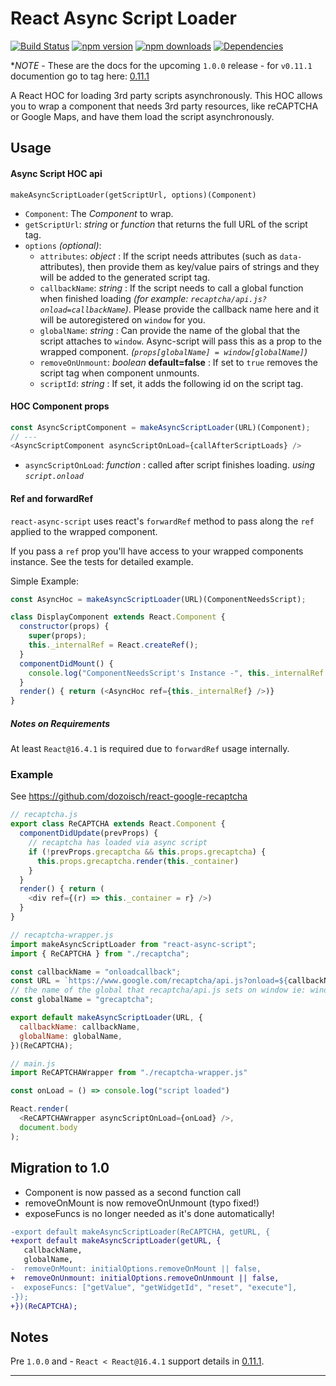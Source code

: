 # React Async Script Loader

[![Build Status][travis.img]][travis.url] [![npm version][npm.img]][npm.url] [![npm downloads][npm.dl.img]][npm.dl.url] [![Dependencies][deps.img]][deps.url]

**NOTE* - These are the docs for the upcoming `1.0.0` release - for `v0.11.1` documention go to tag here: [0.11.1](https://github.com/dozoisch/react-async-script/tree/v0.11.1)

A React HOC for loading 3rd party scripts asynchronously. This HOC allows you to wrap a component that needs 3rd party resources, like reCAPTCHA or Google Maps, and have them load the script asynchronously.

## Usage

#### Async Script HOC api

`makeAsyncScriptLoader(getScriptUrl, options)(Component)`

- `Component`: The *Component* to wrap.
- `getScriptUrl`: *string* or *function* that returns the full URL of the script tag.
- `options` *(optional)*:
    - `attributes`: *object* : If the script needs attributes (such as `data-` attributes), then provide them as key/value pairs of strings and they will be added to the generated script tag.
    - `callbackName`: *string* : If the script needs to call a global function when finished loading *(for example: `recaptcha/api.js?onload=callbackName`)*. Please provide the callback name here and it will be autoregistered on `window` for you.
    - `globalName`: *string* : Can provide the name of the global that the script attaches to `window`. Async-script will pass this as a prop to the wrapped component. *(`props[globalName] = window[globalName]`)*
    - `removeOnUnmount`: *boolean* **default=false** : If set to `true` removes the script tag when component unmounts.
    - `scriptId`: *string* : If set, it adds the following id on the script tag.

#### HOC Component props
```js
const AsyncScriptComponent = makeAsyncScriptLoader(URL)(Component);
// ---
<AsyncScriptComponent asyncScriptOnLoad={callAfterScriptLoads} />
```
- `asyncScriptOnLoad`: *function* : called after script finishes loading. *using `script.onload`*


#### Ref and forwardRef

`react-async-script` uses react's `forwardRef` method to pass along the `ref` applied to the wrapped component.

If you pass a `ref` prop you'll have access to your wrapped components instance. See the tests for detailed example.

Simple Example:
```js
const AsyncHoc = makeAsyncScriptLoader(URL)(ComponentNeedsScript);

class DisplayComponent extends React.Component {
  constructor(props) {
    super(props);
    this._internalRef = React.createRef();
  }
  componentDidMount() {
    console.log("ComponentNeedsScript's Instance -", this._internalRef.current);
  }
  render() { return (<AsyncHoc ref={this._internalRef} />)}
}
```

##### Notes on Requirements

At least `React@16.4.1` is required due to `forwardRef` usage internally.


### Example

See https://github.com/dozoisch/react-google-recaptcha

```js
// recaptcha.js
export class ReCAPTCHA extends React.Component {
  componentDidUpdate(prevProps) {
    // recaptcha has loaded via async script
    if (!prevProps.grecaptcha && this.props.grecaptcha) {
      this.props.grecaptcha.render(this._container)
    }
  }
  render() { return (
    <div ref={(r) => this._container = r} />)
  }
}

// recaptcha-wrapper.js
import makeAsyncScriptLoader from "react-async-script";
import { ReCAPTCHA } from "./recaptcha";

const callbackName = "onloadcallback";
const URL = `https://www.google.com/recaptcha/api.js?onload=${callbackName}&render=explicit`;
// the name of the global that recaptcha/api.js sets on window ie: window.grecaptcha
const globalName = "grecaptcha";

export default makeAsyncScriptLoader(URL, {
  callbackName: callbackName,
  globalName: globalName,
})(ReCAPTCHA);

// main.js
import ReCAPTCHAWrapper from "./recaptcha-wrapper.js"

const onLoad = () => console.log("script loaded")

React.render(
  <ReCAPTCHAWrapper asyncScriptOnLoad={onLoad} />,
  document.body
);
```

## Migration to 1.0

- Component is now passed as a second function call
- removeOnMount is now removeOnUnmount (typo fixed!)
- exposeFuncs is no longer needed as it's done automatically!

```diff
-export default makeAsyncScriptLoader(ReCAPTCHA, getURL, {
+export default makeAsyncScriptLoader(getURL, {
   callbackName,
   globalName,
-  removeOnMount: initialOptions.removeOnMount || false,
+  removeOnUnmount: initialOptions.removeOnUnmount || false,
-  exposeFuncs: ["getValue", "getWidgetId", "reset", "execute"],
-});
+})(ReCAPTCHA);
```


## Notes

Pre `1.0.0` and - `React < React@16.4.1` support details in [0.11.1](https://github.com/dozoisch/react-async-script/tree/v0.11.1).

---

[travis.img]: https://travis-ci.org/dozoisch/react-async-script.svg?branch=master
[travis.url]: https://travis-ci.org/dozoisch/react-async-script
[npm.img]: https://badge.fury.io/js/react-async-script.svg
[npm.url]: http://badge.fury.io/js/react-async-script
[npm.dl.img]: https://img.shields.io/npm/dm/react-async-script.svg
[npm.dl.url]: https://www.npmjs.com/package/react-async-script
[deps.img]: https://david-dm.org/dozoisch/react-async-script.svg
[deps.url]: https://david-dm.org/dozoisch/react-async-script
